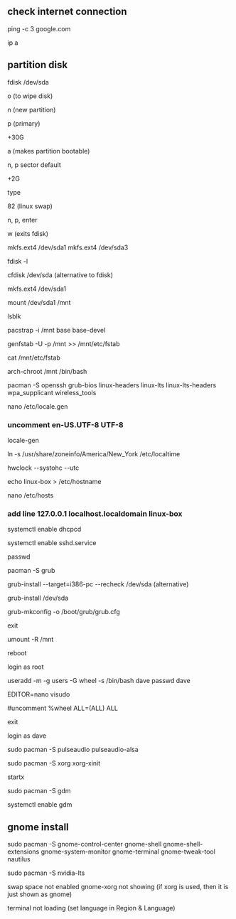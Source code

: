 check internet connection
---
ping -c 3 google.com

ip a


partition disk
---

fdisk /dev/sda

o (to wipe disk)

n (new partition)

p (primary)

+30G

a (makes partition bootable)

n, p sector default

+2G

type

82 (linux swap)

n, p, enter

w (exits fdisk)


mkfs.ext4 /dev/sda1
mkfs.ext4 /dev/sda3



fdisk -l

cfdisk /dev/sda (alternative to fdisk)

mkfs.ext4 /dev/sda1


mount /dev/sda1 /mnt

lsblk

pacstrap -i /mnt base base-devel

genfstab -U -p /mnt >> /mnt/etc/fstab

cat /mnt/etc/fstab

arch-chroot /mnt /bin/bash

pacman -S openssh grub-bios linux-headers linux-lts linux-lts-headers wpa_supplicant wireless_tools


nano /etc/locale.gen

### uncomment en-US.UTF-8 UTF-8

locale-gen

ln -s /usr/share/zoneinfo/America/New_York /etc/localtime

hwclock --systohc --utc

echo linux-box > /etc/hostname

nano /etc/hosts

### add line 127.0.0.1 localhost.localdomain linux-box

systemctl enable dhcpcd

systemctl enable sshd.service

passwd

pacman -S grub

grub-install --target=i386-pc --recheck /dev/sda (alternative)

grub-install /dev/sda

grub-mkconfig -o /boot/grub/grub.cfg

exit

umount -R /mnt

reboot

login as root

useradd -m -g users -G wheel -s /bin/bash dave
passwd dave

EDITOR=nano visudo

#uncomment %wheel ALL=(ALL) ALL

exit

login as dave

sudo pacman -S pulseaudio pulseaudio-alsa

sudo pacman -S xorg xorg-xinit

startx

sudo pacman -S gdm

systemctl enable gdm


gnome install
---

sudo pacman -S gnome-control-center gnome-shell gnome-shell-extensions gnome-system-monitor gnome-terminal gnome-tweak-tool nautilus

sudo pacman -S nvidia-lts


swap space not enabled
gnome-xorg not showing (if xorg is used, then it is just shown as gnome)

terminal not loading (set language in Region & Language)
